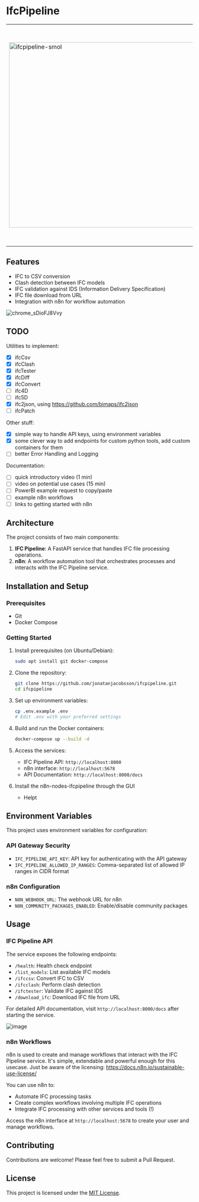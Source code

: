 # IfcPipeline

<table>
  <tr>
    <td>
      <img src="https://github.com/user-attachments/assets/1279d904-6bc3-41aa-9e9a-9e30e37c3c44" alt="ifcpipeline-smol" width="500"/>
    </td>
    <td style="vertical-align: middle;">
      <p>
        <strong>IfcPipeline</strong> is a FastAPI-based service for processing Industry Foundation Classes (IFC) files, integrated with n8n for workflow automation. It provides a set of endpoints for various IFC-related operations, including CSV export, clash detection, and IDS validation.
      </p>
    </td>
  </tr>
</table>

## Features

- IFC to CSV conversion
- Clash detection between IFC models
- IFC validation against IDS (Information Delivery Specification)
- IFC file download from URL
- Integration with n8n for workflow automation

![chrome_sDioFJ8Vvy](https://github.com/user-attachments/assets/c2336ad4-c5bd-4a1f-9346-1b710135a9c9)

## TODO

Utilities to implement:
- [x] ifcCsv
- [x] ifcClash
- [x] ifcTester
- [x] ifcDiff
- [x] ifcConvert
- [ ] ifc4D
- [ ] ifc5D
- [x] ifc2json, using https://github.com/bimaps/ifc2json
- [ ] ifcPatch

Other stuff:
- [x] simple way to handle API keys, using environment variables
- [x] some clever way to add endpoints for custom python tools, add custom containers for them
- [ ] better Error Handling and Logging

Documentation:
- [ ] quick introductory video (1 min)
- [ ] video on potential use cases (15 min)
- [ ] PowerBI example request to copy/paste
- [ ] example n8n workflows
- [ ] links to getting started with n8n

## Architecture

The project consists of two main components:

1. **IFC Pipeline**: A FastAPI service that handles IFC file processing operations.
2. **n8n**: A workflow automation tool that orchestrates processes and interacts with the IFC Pipeline service.

## Installation and Setup

### Prerequisites

- Git
- Docker Compose

### Getting Started

1. Install prerequisites (on Ubuntu/Debian):
   ```bash
   sudo apt install git docker-compose
   ```

2. Clone the repository:
   ```bash
   git clone https://github.com/jonatanjacobsson/ifcpipeline.git
   cd ifcpipeline
   ```

3. Set up environment variables:
   ```bash
   cp .env.example .env
   # Edit .env with your preferred settings
   ```

4. Build and run the Docker containers:
   ```bash
   docker-compose up --build -d
   ```

5. Access the services:
   - IFC Pipeline API: `http://localhost:8000`
   - n8n interface: `http://localhost:5678`
   - API Documentation: `http://localhost:8000/docs`

6. Install the n8n-nodes-ifcpipeline through the GUI
    - Helpt
    
## Environment Variables

This project uses environment variables for configuration:

### API Gateway Security
- `IFC_PIPELINE_API_KEY`: API key for authenticating with the API gateway
- `IFC_PIPELINE_ALLOWED_IP_RANGES`: Comma-separated list of allowed IP ranges in CIDR format

### n8n Configuration
- `N8N_WEBHOOK_URL`: The webhook URL for n8n
- `N8N_COMMUNITY_PACKAGES_ENABLED`: Enable/disable community packages

## Usage

### IFC Pipeline API

The service exposes the following endpoints:

- `/health`: Health check endpoint
- `/list_models`: List available IFC models
- `/ifccsv`: Convert IFC to CSV
- `/ifcclash`: Perform clash detection
- `/ifctester`: Validate IFC against IDS
- `/download_ifc`: Download IFC file from URL

For detailed API documentation, visit `http://localhost:8000/docs` after starting the service.

![image](https://github.com/user-attachments/assets/7e356a27-2763-4e7c-aeb0-80617166232a)

### n8n Workflows

n8n is used to create and manage workflows that interact with the IFC Pipeline service. 
It's simple, extendable and powerful enough for this usecase.
Just be aware of the licensing: https://docs.n8n.io/sustainable-use-license/

You can use n8n to:

- Automate IFC processing tasks
- Create complex workflows involving multiple IFC operations
- Integrate IFC processing with other services and tools (!)

Access the n8n interface at `http://localhost:5678` to create your user and manage workflows.

## Contributing

Contributions are welcome! Please feel free to submit a Pull Request.

## License

This project is licensed under the [MIT License](LICENSE).
